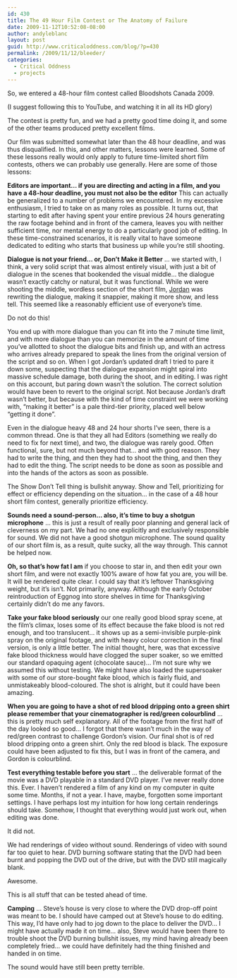 ```yaml
---
id: 430
title: The 49 Hour Film Contest or The Anatomy of Failure
date: 2009-11-12T10:52:08-08:00
author: andyleblanc
layout: post
guid: http://www.criticaloddness.com/blog/?p=430
permalink: /2009/11/12/bleeder/
categories:
  - Critical Oddness
  - projects
---
```

So, we entered a 48-hour film contest called Bloodshots Canada 2009.

(I suggest following this to YouTube, and watching it in all its HD glory)  


The contest is pretty fun, and we had a pretty good time doing it, and some of the other teams produced pretty excellent films.

Our film was submitted somewhat later than the 48 hour deadline, and was thus disqualified. In this, and other matters, lessons were learned. Some of these lessons really would only apply to future time-limited short film contests, others we can probably use generally. Here are some of those lessons:

**Editors are important&#8230; if you are directing and acting in a film, and you have a 48-hour deadline, you must not also be the editor** This can actually be generalized to a number of problems we encountered. In my excessive enthusiasm, I tried to take on as many roles as possible. It turns out, that starting to edit after having spent your entire previous 24 hours generating the raw footage behind and in front of the camera, leaves you with neither sufficient time, nor mental energy to do a particularly good job of editing. In these time-constrained scenarios, it is really vital to have someone dedicated to editing who starts that business up while you&#8217;re still shooting.

**Dialogue is not your friend&#8230; or, Don&#8217;t Make it Better** &#8230; we started with, I think, a very solid script that was almost entirely visual, with just a bit of dialogue in the scenes that bookended the visual middle&#8230; the dialogue wasn&#8217;t exactly catchy or natural, but it was functional. While we were shooting the middle, wordless section of the short film, [Jordan](http://www.jordanlapp.com/withoutreallytrying) was rewriting the dialogue, making it snappier, making it more show, and less tell. This seemed like a reasonably efficient use of everyone&#8217;s time.

Do not do this!

You end up with more dialogue than you can fit into the 7 minute time limit, and with more dialogue than you can memorize in the amount of time you&#8217;ve allotted to shoot the dialogue bits and finish up, and with an actress who arrives already prepared to speak the lines from the original version of the script and so on. When I got Jordan&#8217;s updated draft I tried to pare it down some, suspecting that the dialogue expansion might spiral into massive schedule damage, both during the shoot, and in editing. I was right on this account, but paring down wasn&#8217;t the solution. The correct solution would have been to revert to the original script. Not because Jordan&#8217;s draft wasn&#8217;t better, but because with the kind of time constraint we were working with, &#8220;making it better&#8221; is a pale third-tier priority, placed well below &#8220;getting it done&#8221;.

Even in the dialogue heavy 48 and 24 hour shorts I&#8217;ve seen, there is a common thread. One is that they all had Editors (something we really do need to fix for next time), and two, the dialogue was rarely good. Often functional, sure, but not much beyond that&#8230; and with good reason. They had to write the thing, and then they had to shoot the thing, and then they had to edit the thing. The script needs to be done as soon as possible and into the hands of the actors as soon as possible.

The Show Don&#8217;t Tell thing is bullshit anyway. Show and Tell, prioritizing for effect or efficiency depending on the situation&#8230; in the case of a 48 hour short film contest, generally prioritize efficiency.

**Sounds need a sound-person&#8230; also, it&#8217;s time to buy a shotgun microphone** &#8230; this is just a result of really poor planning and general lack of cleverness on my part. We had no one explicitly and exclusively responsible for sound. We did not have a good shotgun microphone. The sound quality of our short film is, as a result, quite sucky, all the way through. This cannot be helped now.

**Oh, so that&#8217;s how fat I am** if you choose to star in, and then edit your own short film, and were not exactly 100% aware of how fat you are, you will be. It will be rendered quite clear. I could say that it&#8217;s leftover Thanksgiving weight, but it&#8217;s isn&#8217;t. Not primarily, anyway. Although the early October reintroduction of Eggnog into store shelves in time for Thanksgiving certainly didn&#8217;t do me any favors.

**Take your fake blood seriously** our one really good blood spray scene, at the film&#8217;s climax, loses some of its effect because the fake blood is not red enough, and too translucent&#8230; it shows up as a semi-invisible purple-pink spray on the original footage, and with heavy colour correction in the final version, is only a little better. The initial thought, here, was that excessive fake blood thickness would have clogged the super soaker, so we emitted our standard opaquing agent (chocolate sauce)&#8230; I&#8217;m not sure why we assumed this without testing. We might have also loaded the supersoaker with some of our store-bought fake blood, which is fairly fluid, and unmistakeably blood-coloured. The shot is alright, but it could have been amazing.

**When you are going to have a shot of red blood dripping onto a green shirt please remember that your cinematographer is red/green colourblind** &#8230; this is pretty much self explanatory. All of the footage from the first half of the day looked so good&#8230; I forgot that there wasn&#8217;t much in the way of red/green contrast to challenge Gordon&#8217;s vision. Our final shot is of red blood dripping onto a green shirt. Only the red blood is black. The exposure could have been adjusted to fix this, but I was in front of the camera, and Gordon is colourblind.

**Test everything testable before you start** &#8230; the deliverable format of the movie was a DVD playable in a standard DVD player. I&#8217;ve never really done this. Ever. I haven&#8217;t rendered a film of any kind on my computer in quite some time. Months, if not a year. I have, maybe, forgotten some important settings. I have perhaps lost my intuition for how long certain renderings should take. Somehow, I thought that everything would just work out, when editing was done.

It did not.

We had renderings of video without sound. Renderings of video with sound far too quiet to hear. DVD burning software stating that the DVD had been burnt and popping the DVD out of the drive, but with the DVD still magically blank.

Awesome.

This is all stuff that can be tested ahead of time.

**Camping** &#8230; Steve&#8217;s house is very close to where the DVD drop-off point was meant to be. I should have camped out at Steve&#8217;s house to do editing. This way, I&#8217;d have only had to jog down to the place to deliver the DVD&#8230; I might have actually made it on time&#8230; also, Steve would have been there to trouble shoot the DVD burning bullshit issues, my mind having already been completely fried&#8230; we could have definitely had the thing finished and handed in on time.

The sound would have still been pretty terrible.
